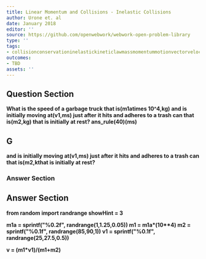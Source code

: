 ```yaml
---
title: Linear Momentum and Collisions - Inelastic Collisions
author: Urone et. al
date: January 2018
editor: ''
source: https://github.com/openwebwork/webwork-open-problem-library
type: ''
tags:
- collisionconservationinelastickineticlawmassmomentummotionvectorvelocity
outcomes:
- TBD
assets: ''
---
```


## Question Section 

<b>
What is the speed of a garbage truck that is(m1atimes 10^4,kg) and is initially moving at(v1,ms) just after it hits and adheres to a trash can that is(m2,kg) that is initially at rest?
ans_rule(40)(ms)

## G
and is initially moving at(v1,ms) just after it hits and adheres to a trash can that is(m2,kthat is initially at rest?
### Answer Section


## Answer Section

from random import randrange
showHint = 3

m1a = sprintf("%0.2f", randrange(1,1.25,0.05))
m1 = m1a*(10**4)
m2 = sprintf("%0.1f", randrange(85,90,1))
v1 = sprintf("%0.1f", randrange(25,27.5,0.5))

v = (m1*v1)/(m1+m2)
